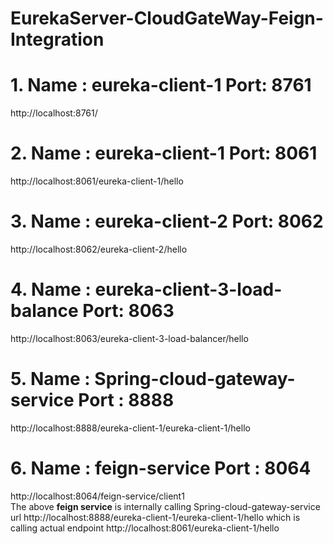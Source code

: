 # EurekaServer-CloudGateWay-Feign-Integration

# 1. Name : eureka-client-1  Port: 8761
http://localhost:8761/

# 2. Name : eureka-client-1  Port: 8061
http://localhost:8061/eureka-client-1/hello

# 3. Name : eureka-client-2  Port: 8062
http://localhost:8062/eureka-client-2/hello

# 4. Name : eureka-client-3-load-balance  Port: 8063
http://localhost:8063/eureka-client-3-load-balancer/hello

# 5. Name : Spring-cloud-gateway-service  Port : 8888
http://localhost:8888/eureka-client-1/eureka-client-1/hello

# 6. Name : feign-service  Port : 8064
http://localhost:8064/feign-service/client1 
<br>
The above <b>feign service</b> is internally calling Spring-cloud-gateway-service url http://localhost:8888/eureka-client-1/eureka-client-1/hello  which is calling actual endpoint http://localhost:8061/eureka-client-1/hello
